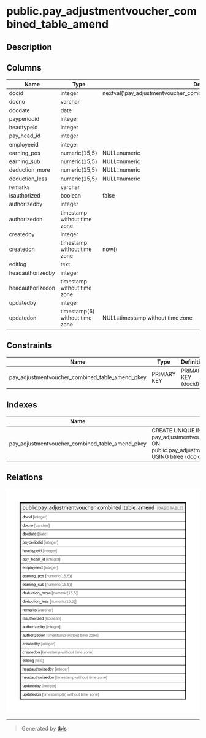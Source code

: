 # public.pay_adjustmentvoucher_combined_table_amend

## Description

## Columns

| Name | Type | Default | Nullable | Children | Parents | Comment |
| ---- | ---- | ------- | -------- | -------- | ------- | ------- |
| docid | integer | nextval('pay_adjustmentvoucher_combined_table_amend_docid_seq'::regclass) | false |  |  |  |
| docno | varchar |  | false |  |  |  |
| docdate | date |  | false |  |  |  |
| payperiodid | integer |  | false |  |  |  |
| headtypeid | integer |  | true |  |  |  |
| pay_head_id | integer |  | false |  |  |  |
| employeeid | integer |  | false |  |  |  |
| earning_pos | numeric(15,5) | NULL::numeric | true |  |  |  |
| earning_sub | numeric(15,5) | NULL::numeric | true |  |  |  |
| deduction_more | numeric(15,5) | NULL::numeric | true |  |  |  |
| deduction_less | numeric(15,5) | NULL::numeric | true |  |  |  |
| remarks | varchar |  | true |  |  |  |
| isauthorized | boolean | false | false |  |  |  |
| authorizedby | integer |  | true |  |  |  |
| authorizedon | timestamp without time zone |  | true |  |  |  |
| createdby | integer |  | true |  |  |  |
| createdon | timestamp without time zone | now() | true |  |  |  |
| editlog | text |  | true |  |  |  |
| headauthorizedby | integer |  | true |  |  |  |
| headauthorizedon | timestamp without time zone |  | true |  |  |  |
| updatedby | integer |  | true |  |  |  |
| updatedon | timestamp(6) without time zone | NULL::timestamp without time zone | true |  |  |  |

## Constraints

| Name | Type | Definition |
| ---- | ---- | ---------- |
| pay_adjustmentvoucher_combined_table_amend_pkey | PRIMARY KEY | PRIMARY KEY (docid) |

## Indexes

| Name | Definition |
| ---- | ---------- |
| pay_adjustmentvoucher_combined_table_amend_pkey | CREATE UNIQUE INDEX pay_adjustmentvoucher_combined_table_amend_pkey ON public.pay_adjustmentvoucher_combined_table_amend USING btree (docid) |

## Relations

![er](public.pay_adjustmentvoucher_combined_table_amend.svg)

---

> Generated by [tbls](https://github.com/k1LoW/tbls)

